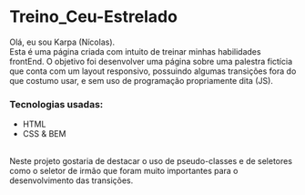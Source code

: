 # Treino_Ceu-Estrelado
Olá, eu sou Karpa (Nícolas). <br>
Esta é uma página criada com intuito de treinar minhas habilidades frontEnd.
O objetivo foi desenvolver uma página sobre uma palestra fictícia que conta com um layout responsivo, possuindo algumas transições fora do que costumo usar, e sem uso de programação propriamente dita (JS).
<br>
### Tecnologias usadas:
  - HTML
  - CSS & BEM
<br>
Neste projeto gostaria de destacar o uso de pseudo-classes e de seletores como o seletor de irmão que foram muito importantes para o desenvolvimento das transições.
